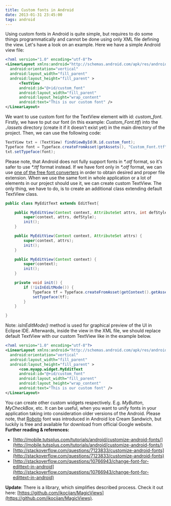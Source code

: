 ```yaml
---
title: Custom fonts in Android
date: 2013-01-31 23:45:00
tags: android
---
```


Using custom fonts in Android is quite simple, but requires to do some things programmatically and cannot be done using only XML file defining the view. Let's have a look on an example. Here we have a simple Android view file: 

```xml
<?xml version="1.0" encoding="utf-8"?>
<LinearLayout xmlns:android="http://schemas.android.com/apk/res/android"
  android:orientation="vertical"
  android:layout_width="fill_parent"
  android:layout_height="fill_parent" >
      <TextView
      android:id="@+id/custom_font"
      android:layout_width="fill_parent"
      android:layout_height="wrap_content"
      android:text="This is our custom font" />
</LinearLayout>
```

We want to use custom font for the TextView element with id: _custom_font_. Firstly, we have to put our font (in this example: _Custom_Font.ttf_) into the _./assets_ directory (create it if it doesn’t exist yet) in the main directory of the project. Then, we can use the following code: 

```java
TextView txt = (TextView) findViewById(R.id.custom_font);
Typeface font = Typeface.createFromAsset(getAssets(), "Custom_Font.ttf");
txt.setTypeface(font);
```

Please note, that Android does not fully support fonts in _*.otf_ format, so it's safer to use _*.ttf_ format instead. If we have font only in _*.otf_ format, we can use [one of the free font converters](http://www.freefontconverter.com/) in order to obtain desired and proper file extension. When we use the same font in whole application or a lot of elements in our project should use it, we can create custom TextView. The only thing, we have to do, is to create an additional class extending default TextView class. 

```java
public class MyEditText extends EditText{

    public MyEditView(Context context, AttributeSet attrs, int defStyle) {
        super(context, attrs, defStyle);
        init();
    }

    public MyEditView(Context context, AttributeSet attrs) {
        super(context, attrs);
        init();
    }

    public MyEditView(Context context) {
        super(context);
        init();
    }

    private void init() {
        if (!isInEditMode()) {
            Typeface tf = Typeface.createFromAsset(getContext().getAssets(), "font.ttf");
            setTypeface(tf);
        }
    }

}
```

Note: _isInEditMode()_ method is used for graphical preview of the UI in Eclipse IDE. Afterwards, inside the view in the XML file, we should replace default TextView with our custom TextView like in the example below. 

```xml
<?xml version="1.0" encoding="utf-8"?>
<LinearLayout xmlns:android="http://schemas.android.com/apk/res/android"
  android:orientation="vertical"
  android:layout_width="fill_parent"
  android:layout_height="fill_parent" >
      <com.myapp.widget.MyEditText
      android:id="@+id/custom_font"
      android:layout_width="fill_parent"
      android:layout_height="wrap_content"
      android:text="This is our custom font" />
</LinearLayout>
```

You can create other custom widgets respectively. E.g. _MyButton_, _MyCheckBox_, etc. It can be useful, when you want to unify fonts in your application taking into consideration older versions of the Android. Please note, that [Roboto](http://developer.android.com/design/style/typography.html) font was introduced in Android Ice Cream Sandwich, but luckily is free and available for download from official Google website. **Further reading & references:**

*   [http://mobile.tutsplus.com/tutorials/android/customize-android-fonts/](http://mobile.tutsplus.com/tutorials/android/customize-android-fonts/)
*   [http://stackoverflow.com/questions/7123833/customize-android-fonts](http://stackoverflow.com/questions/7123833/customize-android-fonts)
*   [http://stackoverflow.com/questions/10766943/change-font-for-edittext-in-android](http://stackoverflow.com/questions/10766943/change-font-for-edittext-in-android)

**Update**: There is a library, which simplifies described process. Check it out here: [https://github.com/ikocijan/MagicViews](https://github.com/ikocijan/MagicViews).
